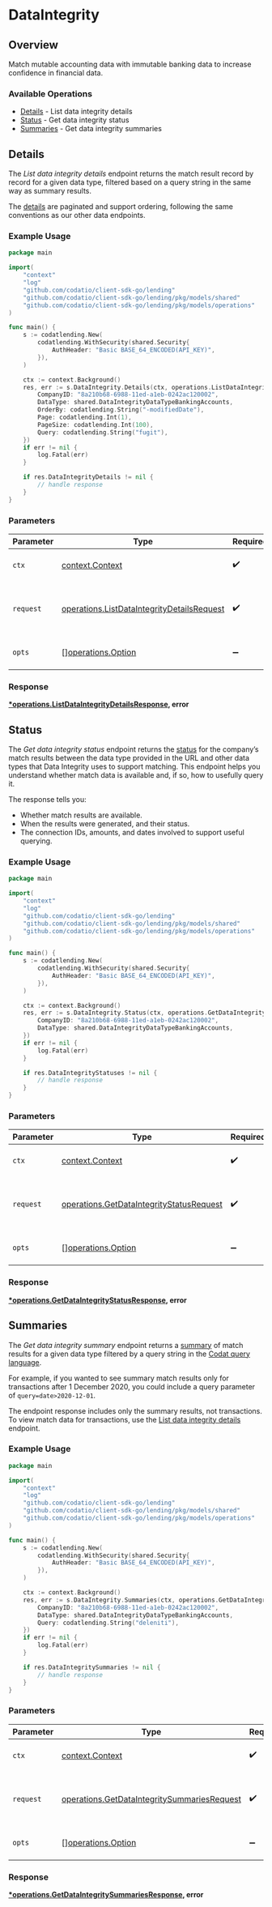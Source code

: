 # DataIntegrity

## Overview

Match mutable accounting data with immutable banking data to increase confidence in financial data.

### Available Operations

* [Details](#details) - List data integrity details
* [Status](#status) - Get data integrity status
* [Summaries](#summaries) - Get data integrity summaries

## Details

The *List data integrity details* endpoint returns the match result record by record for a given data type, filtered based on a query string in the same way as summary results.

The [details](https://docs.codat.io/lending-api#/schemas/DataIntegrityDetails) are paginated and support ordering, following the same conventions as our other data endpoints.

### Example Usage

```go
package main

import(
	"context"
	"log"
	"github.com/codatio/client-sdk-go/lending"
	"github.com/codatio/client-sdk-go/lending/pkg/models/shared"
	"github.com/codatio/client-sdk-go/lending/pkg/models/operations"
)

func main() {
    s := codatlending.New(
        codatlending.WithSecurity(shared.Security{
            AuthHeader: "Basic BASE_64_ENCODED(API_KEY)",
        }),
    )

    ctx := context.Background()
    res, err := s.DataIntegrity.Details(ctx, operations.ListDataIntegrityDetailsRequest{
        CompanyID: "8a210b68-6988-11ed-a1eb-0242ac120002",
        DataType: shared.DataIntegrityDataTypeBankingAccounts,
        OrderBy: codatlending.String("-modifiedDate"),
        Page: codatlending.Int(1),
        PageSize: codatlending.Int(100),
        Query: codatlending.String("fugit"),
    })
    if err != nil {
        log.Fatal(err)
    }

    if res.DataIntegrityDetails != nil {
        // handle response
    }
}
```

### Parameters

| Parameter                                                                                                | Type                                                                                                     | Required                                                                                                 | Description                                                                                              |
| -------------------------------------------------------------------------------------------------------- | -------------------------------------------------------------------------------------------------------- | -------------------------------------------------------------------------------------------------------- | -------------------------------------------------------------------------------------------------------- |
| `ctx`                                                                                                    | [context.Context](https://pkg.go.dev/context#Context)                                                    | :heavy_check_mark:                                                                                       | The context to use for the request.                                                                      |
| `request`                                                                                                | [operations.ListDataIntegrityDetailsRequest](../../models/operations/listdataintegritydetailsrequest.md) | :heavy_check_mark:                                                                                       | The request object to use for the request.                                                               |
| `opts`                                                                                                   | [][operations.Option](../../models/operations/option.md)                                                 | :heavy_minus_sign:                                                                                       | The options for this request.                                                                            |


### Response

**[*operations.ListDataIntegrityDetailsResponse](../../models/operations/listdataintegritydetailsresponse.md), error**


## Status

The *Get data integrity status* endpoint returns the [status](https://docs.codat.io/lending-api#/schemas/DataIntegrityStatus) for the company’s match results between the data type provided in the URL and other data types that Data Integrity uses to support matching.
This endpoint helps you understand whether match data is available and, if so, how to usefully query it.

The response tells you:

- Whether match results are available.
- When the results were generated, and their status.
- The connection IDs, amounts, and dates involved to support useful querying.

### Example Usage

```go
package main

import(
	"context"
	"log"
	"github.com/codatio/client-sdk-go/lending"
	"github.com/codatio/client-sdk-go/lending/pkg/models/shared"
	"github.com/codatio/client-sdk-go/lending/pkg/models/operations"
)

func main() {
    s := codatlending.New(
        codatlending.WithSecurity(shared.Security{
            AuthHeader: "Basic BASE_64_ENCODED(API_KEY)",
        }),
    )

    ctx := context.Background()
    res, err := s.DataIntegrity.Status(ctx, operations.GetDataIntegrityStatusRequest{
        CompanyID: "8a210b68-6988-11ed-a1eb-0242ac120002",
        DataType: shared.DataIntegrityDataTypeBankingAccounts,
    })
    if err != nil {
        log.Fatal(err)
    }

    if res.DataIntegrityStatuses != nil {
        // handle response
    }
}
```

### Parameters

| Parameter                                                                                            | Type                                                                                                 | Required                                                                                             | Description                                                                                          |
| ---------------------------------------------------------------------------------------------------- | ---------------------------------------------------------------------------------------------------- | ---------------------------------------------------------------------------------------------------- | ---------------------------------------------------------------------------------------------------- |
| `ctx`                                                                                                | [context.Context](https://pkg.go.dev/context#Context)                                                | :heavy_check_mark:                                                                                   | The context to use for the request.                                                                  |
| `request`                                                                                            | [operations.GetDataIntegrityStatusRequest](../../models/operations/getdataintegritystatusrequest.md) | :heavy_check_mark:                                                                                   | The request object to use for the request.                                                           |
| `opts`                                                                                               | [][operations.Option](../../models/operations/option.md)                                             | :heavy_minus_sign:                                                                                   | The options for this request.                                                                        |


### Response

**[*operations.GetDataIntegrityStatusResponse](../../models/operations/getdataintegritystatusresponse.md), error**


## Summaries

The *Get data integrity summary* endpoint returns a [summary](https://docs.codat.io/lending-api#/schemas/DataIntegritySummary) of match results for a given data type filtered by a query string in the [Codat query language](https://docs.codat.io/using-the-api/querying). 

For example, if you wanted to see summary match results only for transactions after 1 December 2020, you could include a query parameter of `query=date>2020-12-01`.

The endpoint response includes only the summary results, not transactions. To view match data for transactions, use the [List data integrity details](https://docs.codat.io/lending-api#/operations/list-data-type-data-integrity-details) endpoint.

### Example Usage

```go
package main

import(
	"context"
	"log"
	"github.com/codatio/client-sdk-go/lending"
	"github.com/codatio/client-sdk-go/lending/pkg/models/shared"
	"github.com/codatio/client-sdk-go/lending/pkg/models/operations"
)

func main() {
    s := codatlending.New(
        codatlending.WithSecurity(shared.Security{
            AuthHeader: "Basic BASE_64_ENCODED(API_KEY)",
        }),
    )

    ctx := context.Background()
    res, err := s.DataIntegrity.Summaries(ctx, operations.GetDataIntegritySummariesRequest{
        CompanyID: "8a210b68-6988-11ed-a1eb-0242ac120002",
        DataType: shared.DataIntegrityDataTypeBankingAccounts,
        Query: codatlending.String("deleniti"),
    })
    if err != nil {
        log.Fatal(err)
    }

    if res.DataIntegritySummaries != nil {
        // handle response
    }
}
```

### Parameters

| Parameter                                                                                                  | Type                                                                                                       | Required                                                                                                   | Description                                                                                                |
| ---------------------------------------------------------------------------------------------------------- | ---------------------------------------------------------------------------------------------------------- | ---------------------------------------------------------------------------------------------------------- | ---------------------------------------------------------------------------------------------------------- |
| `ctx`                                                                                                      | [context.Context](https://pkg.go.dev/context#Context)                                                      | :heavy_check_mark:                                                                                         | The context to use for the request.                                                                        |
| `request`                                                                                                  | [operations.GetDataIntegritySummariesRequest](../../models/operations/getdataintegritysummariesrequest.md) | :heavy_check_mark:                                                                                         | The request object to use for the request.                                                                 |
| `opts`                                                                                                     | [][operations.Option](../../models/operations/option.md)                                                   | :heavy_minus_sign:                                                                                         | The options for this request.                                                                              |


### Response

**[*operations.GetDataIntegritySummariesResponse](../../models/operations/getdataintegritysummariesresponse.md), error**

